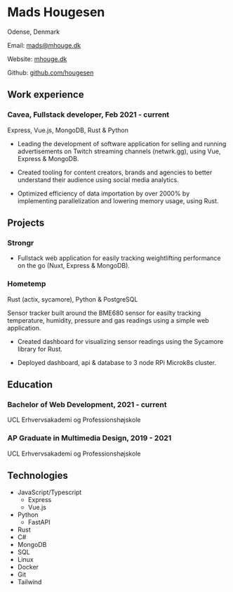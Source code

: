 # Mads Hougesen

Odense, Denmark

Email: mads@mhouge.dk

Website: [mhouge.dk](mhouge.dk)

Github: [github.com/hougesen](github.com/hougesen)

## Work experience

### Cavea, Fullstack developer, Feb 2021 - current

Express, Vue.js, MongoDB, Rust & Python

- Leading the development of software application for selling and running
  advertisements on Twitch streaming channels (netwrk.gg), using Vue, Express &
  MongoDB.

- Created tooling for content creators, brands and agencies to better understand
  their audience using social media analytics.

- Optimized efficiency of data importation by over 2000% by implementing
  parallelization and lowering memory usage, using Rust.

## Projects

### Strongr

- Fullstack web application for easily tracking weightlifting performance on the
  go (Nuxt, Express & MongoDB).

### Hometemp

Rust (actix, sycamore), Python & PostgreSQL

Sensor tracker built around the BME680 sensor for easilty tracking temperature,
humidity, pressure and gas readings using a simple web application.

- Created dashboard for visualizing sensor readings using the Sycamore library
  for Rust.

- Deployed dashboard, api & database to 3 node RPi Microk8s cluster.

## Education

### Bachelor of Web Development, 2021 - current

UCL Erhvervsakademi og Professionshøjskole

### AP Graduate in Multimedia Design, 2019 - 2021

UCL Erhvervsakademi og Professionshøjskole

## Technologies

- JavaScript/Typescript
  - Express
  - Vue.js
- Python
  - FastAPI
- Rust
- C#
- MongoDB
- SQL
- Linux
- Docker
- Git
- Tailwind

